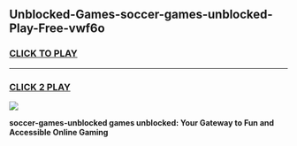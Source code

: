 
## Unblocked-Games-soccer-games-unblocked-Play-Free-vwf6o
<h3>
<a href="https://premium76.site?title=soccer-games-unblocked&ref=21A">CLICK TO PLAY</a></h3>
<hr>

<h3>
<a href="https://premium76.site?title=soccer-games-unblocked&ref=21A">CLICK 2 PLAY</a>
  
</h3>

<a href="https://premium76.site?title=soccer-games-unblocked&ref=21A"><img src="https://clearcache.store/games.png"></a>


**soccer-games-unblocked games unblocked: Your Gateway to Fun and Accessible Online Gaming**

